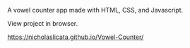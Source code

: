 A vowel counter app made with HTML, CSS, and Javascript.

View project in browser.

https://nicholaslicata.github.io/Vowel-Counter/
